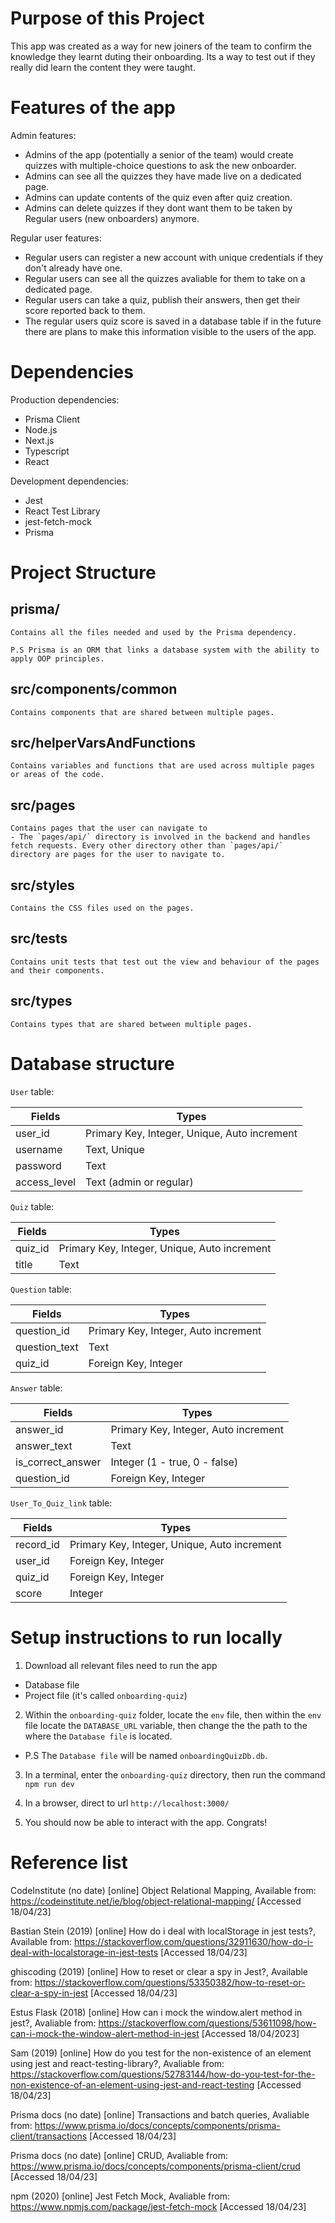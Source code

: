 # Purpose of this Project
This app was created as a way for new joiners of the team to confirm the knowledge they learnt duting their onboarding. Its a way to test out if they really did learn the content they were taught.

# Features of the app

Admin features:
- Admins of the app (potentially a senior of the team) would create quizzes with multiple-choice questions to ask the new onboarder.
- Admins can see all the quizzes they have made live on a dedicated page.
- Admins can update contents of the quiz even after quiz creation.
- Admins can delete quizzes if they dont want them to be taken by Regular users (new onboarders) anymore.

Regular user features:
- Regular users can register a new account with unique credentials if they don't already have one.
- Regular users can see all the quizzes avaliable for them to take on a dedicated page.
- Regular users can take a quiz, publish their answers, then get their score reported back to them.
- The regular users quiz score is saved in a database table if in the future there are plans to make this information visible to the users of the app.

# Dependencies
Production dependencies:
- Prisma Client
- Node.js
- Next.js
- Typescript
- React

Development dependencies:
- Jest
- React Test Library
- jest-fetch-mock
- Prisma


# Project Structure

## prisma/
    Contains all the files needed and used by the Prisma dependency.

    P.S Prisma is an ORM that links a database system with the ability to apply OOP principles.
<!--- CodeInstitute (no date) -->

## src/components/common
    Contains components that are shared between multiple pages.

## src/helperVarsAndFunctions
    Contains variables and functions that are used across multiple pages or areas of the code.

## src/pages
    Contains pages that the user can navigate to
    - The `pages/api/` directory is involved in the backend and handles fetch requests. Every other directory other than `pages/api/` directory are pages for the user to navigate to.

## src/styles
    Contains the CSS files used on the pages.

## src/tests
    Contains unit tests that test out the view and behaviour of the pages and their components.
## src/types
    Contains types that are shared between multiple pages.

# Database structure
`User` table:

|  Fields       | Types                                         |
| --------      | -------                                       |
| user_id       | Primary Key, Integer, Unique, Auto increment  |
| username      | Text, Unique                                  |
| password      | Text                                          |
| access_level  | Text (admin or regular)                       |

`Quiz` table:

|  Fields       | Types                                         |
| --------      | -------                                       |
| quiz_id       | Primary Key, Integer, Unique, Auto increment  |
| title         | Text                                          |

`Question` table:

|  Fields           | Types                                 |
| --------          | -------                               |
| question_id       | Primary Key, Integer, Auto increment  |
| question_text     | Text                                  |
| quiz_id           | Foreign Key, Integer                  |

`Answer` table:

|  Fields               | Types                                     |
| --------              | -------                                   |
| answer_id             | Primary Key, Integer, Auto increment      |
| answer_text           | Text                                      |
| is_correct_answer     | Integer (1 - true, 0 - false)             |
| question_id           | Foreign Key, Integer                      |

`User_To_Quiz_link` table:

|  Fields       | Types                                             |
| --------      | -------                                           |
| record_id     | Primary Key, Integer, Unique, Auto increment      |
| user_id       | Foreign Key, Integer                              |
| quiz_id       | Foreign Key, Integer                              |
| score         | Integer                                           |

# Setup instructions to run locally

1. Download all relevant files need to run the app
- Database file
- Project file (it's called `onboarding-quiz`)

2. Within the `onboarding-quiz` folder, locate the `env` file, then within the `env` file locate the `DATABASE_URL` variable, then change the the path to the where the `Database file` is located.

- P.S The `Database file` will be named `onboardingQuizDb.db`.

3. In a terminal, enter the `onboarding-quiz` directory, then run the command `npm run dev`

4. In a browser, direct to url `http://localhost:3000/`

5. You should now be able to interact with the app. Congrats!

# Reference list

CodeInstitute (no date) [online] Object Relational Mapping, Available from: https://codeinstitute.net/ie/blog/object-relational-mapping/ [Accessed 18/04/23]

Bastian Stein (2019) [online] How do i deal with localStorage in jest tests?, Available from: https://stackoverflow.com/questions/32911630/how-do-i-deal-with-localstorage-in-jest-tests [Accessed 18/04/23]

ghiscoding (2019) [online] How to reset or clear a spy in Jest?, Available from: https://stackoverflow.com/questions/53350382/how-to-reset-or-clear-a-spy-in-jest [Accessed 18/04/23]

Estus Flask (2018) [online] How can i mock the window.alert method in jest?, Avaliable from: https://stackoverflow.com/questions/53611098/how-can-i-mock-the-window-alert-method-in-jest [Accessed 18/04/2023]

Sam (2019) [online] How do you test for the non-existence of an element using jest and react-testing-library?, Avaliable from: https://stackoverflow.com/questions/52783144/how-do-you-test-for-the-non-existence-of-an-element-using-jest-and-react-testing [Accessed 18/04/23]

Prisma docs (no date) [online] Transactions and batch queries, Avaliable from: https://www.prisma.io/docs/concepts/components/prisma-client/transactions [Accessed 18/04/23]

Prisma docs (no date) [online] CRUD, Avaliable from: https://www.prisma.io/docs/concepts/components/prisma-client/crud [Accessed 18/04/23]

npm (2020) [online] Jest Fetch Mock, Avaliable from: https://www.npmjs.com/package/jest-fetch-mock [Accessed 18/04/23]